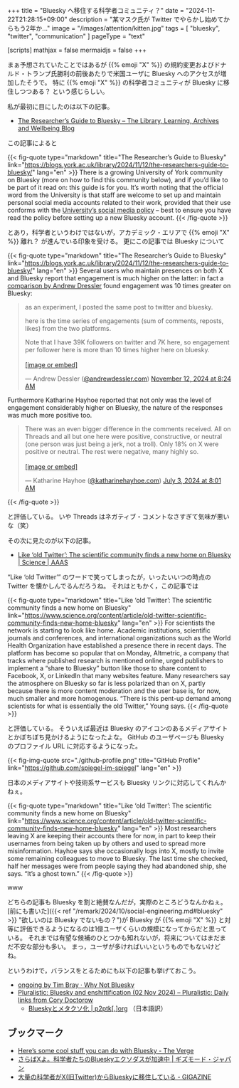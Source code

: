 +++
title = "Bluesky へ移住する科学者コミュニティ？"
date =  "2024-11-22T21:28:15+09:00"
description = "某マスク氏が Twitter でやらかし始めてからもう2年か..."
image = "/images/attention/kitten.jpg"
tags = [ "bluesky", "twitter", "communication" ]
pageType = "text"

[scripts]
  mathjax = false
  mermaidjs = false
+++

まぁ予想されていたことではあるが {{% emoji "X" %}} の規約変更およびドナルド・トランプ氏勝利の前後あたりで米国ユーザに Bluesky へのアクセスが増加したそうで。
特に {{% emoji "X" %}} の科学者コミュニティが Bluesky に移住しつつある？ という感じらしい。

私が最初に目にしたのは以下の記事。

- [The Researcher’s Guide to Bluesky – The Library, Learning, Archives and Wellbeing Blog](https://blogs.york.ac.uk/library/2024/11/12/the-researchers-guide-to-bluesky/)

この記事によると

{{< fig-quote type="markdown" title="The Researcher’s Guide to Bluesky" link="https://blogs.york.ac.uk/library/2024/11/12/the-researchers-guide-to-bluesky/" lang="en" >}}
There is a growing University of York community on Bluesky (more on how to find this community below), and if you’d like to be part of it read on: this guide is for you. It’s worth noting that the official word from the University is that staff are welcome to set up and maintain personal social media accounts related to their work, provided that their use conforms with the [University’s social media policy](https://www.york.ac.uk/admin/hr/policies/information/social-media/) – best to ensure you have read the policy before setting up a new Bluesky account.
{{< /fig-quote >}}

とあり，科学者というわけではないが，アカデミック・エリアで {{% emoji "X" %}} 離れ？ が進んでいる印象を受ける。
更にこの記事では Bluesky について

{{< fig-quote type="markdown" title="The Researcher’s Guide to Bluesky" link="https://blogs.york.ac.uk/library/2024/11/12/the-researchers-guide-to-bluesky/" lang="en" >}}
Several users who maintain presences on both X and Bluesky report that engagement is much higher on the latter: in fact a [comparison by Andrew Dressler](https://bsky.app/profile/andrewdessler.com/post/3laphnufp222h) found engagement was 10 times greater on Bluesky:

<blockquote class="bluesky-embed" data-bluesky-uri="at://did:plc:uyemf6niinxjzirk7pbzzt3j/app.bsky.feed.post/3laphnufp222h" data-bluesky-cid="bafyreignnydblerfaqbcy6n3imej5mfkyvsrf7tfflh3u4v7hy7rvoz6gm"><p lang="en">as an experiment, I posted the same post to twitter and bluesky. 

here is the time series of engagements (sum of comments, reposts, likes) from the two platforms.

Note that I have 39K followers on twitter and 7K here, so engagement per follower here is more than 10 times higher here on bluesky.<br><br><a href="https://bsky.app/profile/did:plc:uyemf6niinxjzirk7pbzzt3j/post/3laphnufp222h?ref_src=embed">[image or embed]</a></p>&mdash; Andrew Dessler (<a href="https://bsky.app/profile/did:plc:uyemf6niinxjzirk7pbzzt3j?ref_src=embed">@andrewdessler.com</a>) <a href="https://bsky.app/profile/did:plc:uyemf6niinxjzirk7pbzzt3j/post/3laphnufp222h?ref_src=embed">November 12, 2024 at 8:24 AM</a></blockquote><script async src="https://embed.bsky.app/static/embed.js" charset="utf-8"></script>

Furthermore Katharine Hayhoe reported that not only was the level of engagement considerably higher on Bluesky, the nature of the responses was much more positive too.

<blockquote class="bluesky-embed" data-bluesky-uri="at://did:plc:u3qtwr3xni67et44ip5vov2z/app.bsky.feed.post/3kwdith75cx2b" data-bluesky-cid="bafyreic7jntxudskbd3hposu64zt777cv5pfzl35p7lk23mtj5jnkiz6gq"><p lang="en">There was an even bigger difference in the comments received. All on Threads and all but one here were positive, constructive, or neutral (one person was just being a jerk, not a troll). Only 18% on X were positive or neutral. The rest were negative, many highly so.<br><br><a href="https://bsky.app/profile/did:plc:u3qtwr3xni67et44ip5vov2z/post/3kwdith75cx2b?ref_src=embed">[image or embed]</a></p>&mdash; Katharine Hayhoe (<a href="https://bsky.app/profile/did:plc:u3qtwr3xni67et44ip5vov2z?ref_src=embed">@katharinehayhoe.com</a>) <a href="https://bsky.app/profile/did:plc:u3qtwr3xni67et44ip5vov2z/post/3kwdith75cx2b?ref_src=embed">July 3, 2024 at 8:01 AM</a></blockquote><script async src="https://embed.bsky.app/static/embed.js" charset="utf-8"></script>
{{< /fig-quote >}}

と評価している。
いや Threads はネガティブ・コメントなさすぎて気味が悪いな（笑）

その次に見たのが以下の記事。

- [Like ‘old Twitter’: The scientific community finds a new home on Bluesky | Science | AAAS](https://www.science.org/content/article/old-twitter-scientific-community-finds-new-home-bluesky)

“Like ‘old Twitter’” のワードで笑ってしまったが，いったいいつの時点の Twitter を懐かしんでるんだろうね。
それはともかく，この記事では

{{< fig-quote type="markdown" title="Like ‘old Twitter’: The scientific community finds a new home on Bluesky" link="https://www.science.org/content/article/old-twitter-scientific-community-finds-new-home-bluesky" lang="en" >}}
For scientists the network is starting to look like home. Academic institutions, scientific journals and conferences, and international organizations such as the World Health Organization have established a presence there in recent days. The platform has become so popular that on Monday, Altmetric, a company that tracks where published research is mentioned online, urged publishers to implement a “share to Bluesky” button like those to share content to Facebook, X, or LinkedIn that many websites feature. Many researchers say the atmosphere on Bluesky so far is less polarized than on X, partly because there is more content moderation and the user base is, for now, much smaller and more homogenous. “There is this pent-up demand among scientists for what is essentially the old Twitter,” Young says.
{{< /fig-quote >}}

と評価している。
そういえば最近は Bluesky のアイコンのあるメディアサイトとかぼちぼち見かけるようになったよな。
GitHub のユーザページも Bluesky のプロファイル URL に対応するようになった。

{{< fig-img-quote src="./github-profile.png" title="GitHub Profile" link="https://github.com/spiegel-im-spiegel" lang="en" >}}

日本のメディアサイトや技術系サービスも Bluesky リンクに対応してくれんかねぇ。

{{< fig-quote type="markdown" title="Like ‘old Twitter’: The scientific community finds a new home on Bluesky" link="https://www.science.org/content/article/old-twitter-scientific-community-finds-new-home-bluesky" lang="en" >}}
Most researchers leaving X are keeping their accounts there for now, in part to keep their usernames from being taken up by others and used to spread more misinformation. Hayhoe says she occasionally logs into X, mostly to invite some remaining colleagues to move to Bluesky. The last time she checked, half her messages were from people saying they had abandoned ship, she says. “It’s a ghost town.”
{{< /fig-quote >}}

www

どちらの記事も Bluesky を割と絶賛なんだが，実際のところどうなんかねぇ。
[前にも書いた]({{< ref "/remark/2024/10/social-engineering.md#bluesky" >}} "欲しいのは Bluesky でないもの？")が Bluesky が {{% emoji "X" %}} と対等に評価できるようになるのは1億ユーザくらいの規模になってからだと思っている。
それまでは有望な候補のひとつかも知れないが，将来についてはまだまだ不安な部分も多い。
まっ，ユーザが多ければいいというものでもないけどね。

というわけで，バランスをとるためにも以下の記事も挙げておこう。

- [ongoing by Tim Bray · Why Not Bluesky](https://www.tbray.org/ongoing/When/202x/2024/11/15/Not-Bluesky)
- [Pluralistic: Bluesky and enshittification (02 Nov 2024) – Pluralistic: Daily links from Cory Doctorow](https://pluralistic.net/2024/11/02/ulysses-pact/)
  - [Blueskyとメタクソ化 | p2ptk[.]org](https://p2ptk.org/monopoly/5000) （日本語訳）

## ブックマーク

- [Here’s some cool stuff you can do with Bluesky - The Verge](https://www.theverge.com/24295933/bluesky-social-network-custom-how-to)
- [さらばXよ。科学者たちのBlueskyエクソダスが加速中 | ギズモード・ジャパン](https://www.gizmodo.jp/2024/11/bluesky-exodus.html)
- [大量の科学者がX(旧Twitter)からBlueskyに移住している - GIGAZINE](https://gigazine.net/news/20241122-bluesky-scientist-community/)
